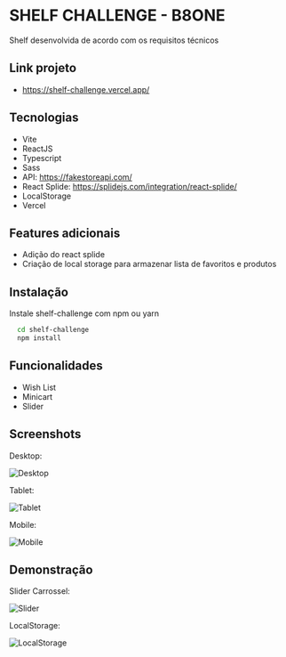 # SHELF CHALLENGE - B8ONE

Shelf desenvolvida de acordo com os requisitos técnicos

## Link projeto

- https://shelf-challenge.vercel.app/

## Tecnologias

- Vite
- ReactJS
- Typescript
- Sass
- API: https://fakestoreapi.com/
- React Splide: https://splidejs.com/integration/react-splide/
- LocalStorage
- Vercel

## Features adicionais

- Adição do react splide
- Criação de local storage para armazenar lista de favoritos e produtos

## Instalação

Instale shelf-challenge com npm ou yarn

```bash
  cd shelf-challenge
  npm install
```

## Funcionalidades

- Wish List
- Minicart
- Slider

## Screenshots

Desktop:

![Desktop](https://imgur.com/a/hB1Fx2J)

Tablet:

![Tablet](https://imgur.com/a/nOy3z5N)

Mobile:

![Mobile](https://imgur.com/a/PywvaBv)

## Demonstração

Slider Carrossel:

![Slider](https://imgur.com/CO8Prn7)

LocalStorage:

![LocalStorage](https://imgur.com/a/UZ2TSXM)
